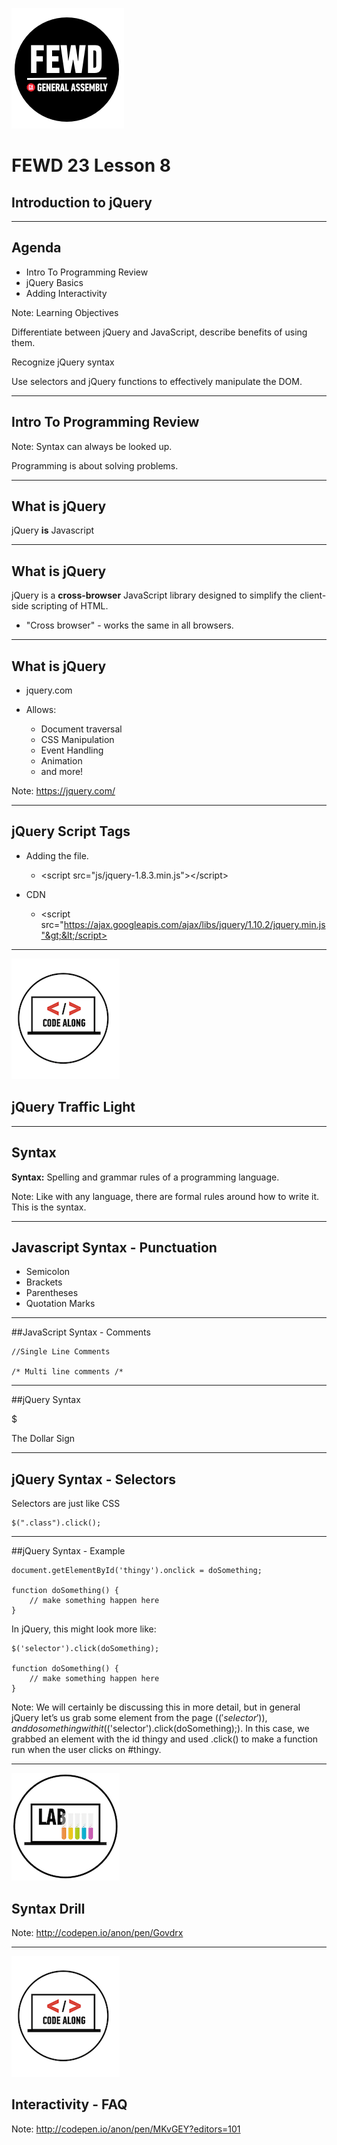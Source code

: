 ![GeneralAssemb.ly](../../img/icons/FEWD_Logo.png)

# FEWD 23 Lesson 8

## Introduction to jQuery

---

## Agenda

*	Intro To Programming Review
*	jQuery Basics
*	Adding Interactivity

Note:
Learning Objectives

Differentiate between jQuery and JavaScript, describe benefits of using them.

Recognize jQuery syntax

Use selectors and jQuery functions to effectively manipulate the DOM.

---

## Intro To Programming Review

Note:
Syntax can always be looked up.

Programming is about solving problems.

---

## What is jQuery

jQuery __is__ Javascript

---

## What is jQuery

jQuery is a __cross-browser__ JavaScript library designed to simplify the client-side scripting of HTML.

*  "Cross browser" - works the same in all browsers. 

---

## What is jQuery

*	jquery.com

*	Allows:
	*	Document traversal
	*	CSS Manipulation
	*	Event Handling
	*	Animation
	*	and more!

Note:
https://jquery.com/

---

## jQuery Script Tags

* Adding the file.
    * &lt;script src="js/jquery-1.8.3.min.js"&gt;&lt;/script&gt;

* CDN
    * &lt;script src="https://ajax.googleapis.com/ajax/libs/jquery/1.10.2/jquery.min.js"&gt;&lt;/script>


---

![GeneralAssemb.ly](../../img/icons/code_along.png)

## jQuery Traffic Light

---

## Syntax

__Syntax:__ Spelling and grammar rules of a programming language. 


Note:
Like with any language, there are formal rules around how to write it. This is the syntax.

---

## Javascript Syntax - Punctuation

*	Semicolon
*	Brackets
*	Parentheses
*	Quotation Marks

---

##JavaScript Syntax - Comments

	//Single Line Comments

	/* Multi line comments /*

---


##jQuery Syntax

$

The Dollar Sign

---

## jQuery Syntax - Selectors

Selectors are just like CSS

	$(".class").click();

---

##jQuery Syntax - Example

```
document.getElementById('thingy').onclick = doSomething;

function doSomething() {
	// make something happen here
}
```

In jQuery, this might look more like:

```
$('selector').click(doSomething);

function doSomething() {
	// make something happen here
}
```	
   	
Note: 
We will certainly be discussing this in more detail, but in general jQuery let’s us grab some element from the page ($('selector')), and do something with it ($('selector').click(doSomething);). In this case, we grabbed an element with the id thingy and used .click() to make a function run when the user clicks on #thingy.

---

![GeneralAssemb.ly](../../img/icons/exercise_icon_md.png)
## Syntax Drill  

Note:
http://codepen.io/anon/pen/Govdrx

---

![GeneralAssemb.ly](../../img/icons/code_along.png)
## Interactivity - FAQ

Note:
http://codepen.io/anon/pen/MKvGEY?editors=101

